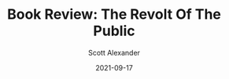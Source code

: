 ---
layout: podcast
title: "Book Review: The Revolt Of The Public"
author: Scott Alexander
description: https://astralcodexten.substack.com/p/book-review-the-revolt-of-the-public
date: 2021-09-17
length: 6132409
duration: 1533
guid: book-review-the-revolt-of-the-public
---